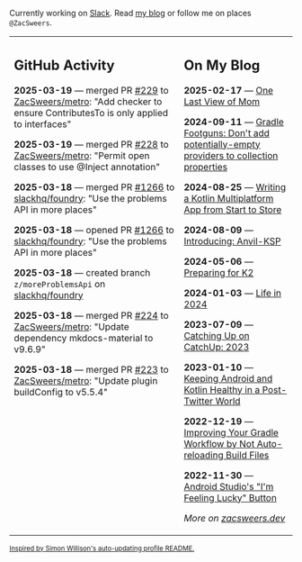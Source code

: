 Currently working on [Slack](https://slack.com/). Read [my blog](https://zacsweers.dev/) or follow me on places `@ZacSweers`.

<table><tr><td valign="top" width="60%">

## GitHub Activity
<!-- githubActivity starts -->
**2025-03-19** — merged PR [#229](https://github.com/ZacSweers/metro/pull/229) to [ZacSweers/metro](https://github.com/ZacSweers/metro): "Add checker to ensure ContributesTo is only applied to interfaces"

**2025-03-19** — merged PR [#228](https://github.com/ZacSweers/metro/pull/228) to [ZacSweers/metro](https://github.com/ZacSweers/metro): "Permit open classes to use @Inject annotation"

**2025-03-18** — merged PR [#1266](https://github.com/slackhq/foundry/pull/1266) to [slackhq/foundry](https://github.com/slackhq/foundry): "Use the problems API in more places"

**2025-03-18** — opened PR [#1266](https://github.com/slackhq/foundry/pull/1266) to [slackhq/foundry](https://github.com/slackhq/foundry): "Use the problems API in more places"

**2025-03-18** — created branch `z/moreProblemsApi` on [slackhq/foundry](https://github.com/slackhq/foundry)

**2025-03-18** — merged PR [#224](https://github.com/ZacSweers/metro/pull/224) to [ZacSweers/metro](https://github.com/ZacSweers/metro): "Update dependency mkdocs-material to v9.6.9"

**2025-03-18** — merged PR [#223](https://github.com/ZacSweers/metro/pull/223) to [ZacSweers/metro](https://github.com/ZacSweers/metro): "Update plugin buildConfig to v5.5.4"
<!-- githubActivity ends -->
</td><td valign="top" width="40%">

## On My Blog
<!-- blog starts -->
**2025-02-17** — [One Last View of Mom](https://www.zacsweers.dev/one-last-view-of-mom/)

**2024-09-11** — [Gradle Footguns: Don't add potentially-empty providers to collection properties](https://www.zacsweers.dev/gradle-footgun-adding-empty-providers-to-collection-properties/)

**2024-08-25** — [Writing a Kotlin Multiplatform App from Start to Store](https://www.zacsweers.dev/writing-a-kotlin-multiplatform-app-from-start-to-store/)

**2024-08-09** — [Introducing: Anvil-KSP](https://www.zacsweers.dev/introducing-anvil-ksp/)

**2024-05-06** — [Preparing for K2](https://www.zacsweers.dev/preparing-for-k2/)

**2024-01-03** — [Life in 2024](https://www.zacsweers.dev/life-in-2024/)

**2023-07-09** — [Catching Up on CatchUp: 2023](https://www.zacsweers.dev/catching-up-on-catchup-2023/)

**2023-01-10** — [Keeping Android and Kotlin Healthy in a Post-Twitter World](https://www.zacsweers.dev/keeping-android-healthy/)

**2022-12-19** — [Improving Your Gradle Workflow by Not Auto-reloading Build Files](https://www.zacsweers.dev/improving-your-workflow-by-not-auto-reloading-build-files/)

**2022-11-30** — [Android Studio's "I'm Feeling Lucky" Button](https://www.zacsweers.dev/android-studios-im-feeling-lucky-button/)
<!-- blog ends -->
_More on [zacsweers.dev](https://zacsweers.dev/)_
</td></tr></table>

<sub><a href="https://simonwillison.net/2020/Jul/10/self-updating-profile-readme/">Inspired by Simon Willison's auto-updating profile README.</a></sub>